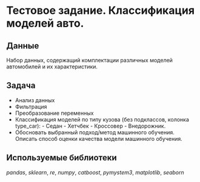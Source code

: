 # Тестовое задание. Классификация моделей авто.

## Данные 

Набор данных, содержащий комплектации различных моделей автомобилей и их характеристики.

## Задача

*  Анализ данных
*  Фильтрация
*  Преобразование переменных 
*  Классификация моделей по типу кузова (без подклассов, колонка type_car): - Седан - Хетчбек - Кроссовер - Внедорожник. 
*  Обосновать выбранный подход/метод машинного обучения. Описать способ оценки качества модели машинного обучения.

## Используемые библиотеки

*pandas*, *sklearn*, *re*, *numpy*, *catboost*,
*pymystem3*, *matplotlib*, *seaborn*
